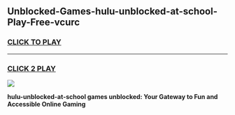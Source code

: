 
## Unblocked-Games-hulu-unblocked-at-school-Play-Free-vcurc
<h3>
<a href="https://premium76.site?title=hulu-unblocked-at-school&ref=19M">CLICK TO PLAY</a></h3>
<hr>

<h3>
<a href="https://premium76.site?title=hulu-unblocked-at-school&ref=19M">CLICK 2 PLAY</a>
  
</h3>

<a href="https://premium76.site?title=hulu-unblocked-at-school&ref=19M"><img src="https://clearcache.store/games.png"></a>


**hulu-unblocked-at-school games unblocked: Your Gateway to Fun and Accessible Online Gaming**
